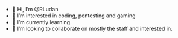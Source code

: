 - 👋 Hi, I’m @RLudan
- 👀 I’m interested in coding, pentesting and gaming
- 🌱 I’m currently learning.
- 💞️ I’m looking to collaborate on mostly the staff and interested in.


<!---
RLudan/RLudan is a ✨ special ✨ repository because its `README.md` (this file) appears on your GitHub profile.
You can click the Preview link to take a look at your changes.
--->
